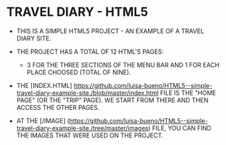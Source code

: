 # TRAVEL DIARY - HTML5

* THIS IS A SIMPLE HTML5 PROJECT - AN EXAMPLE OF A TRAVEL DIARY SITE.

* THE PROJECT HAS A TOTAL OF 12 HTML'S PAGES:
  * 3 FOR THE THREE SECTIONS OF THE MENU BAR AND 1 FOR EACH PLACE CHOOSED (TOTAL OF NINE).

* THE [INDEX.HTML] https://github.com/luisa-bueno/HTML5--simple-travel-diary-example-site./blob/master/index.html FILE IS THE "HOME PAGE" (OR THE "TRIP" PAGE). WE START FROM THERE AND THEN ACCESS THE OTHER PAGES.

* AT THE [/IMAGE] (https://github.com/luisa-bueno/HTML5--simple-travel-diary-example-site./tree/master/images) FILE, YOU CAN FIND THE IMAGES THAT WERE USED ON THE PROJECT.
